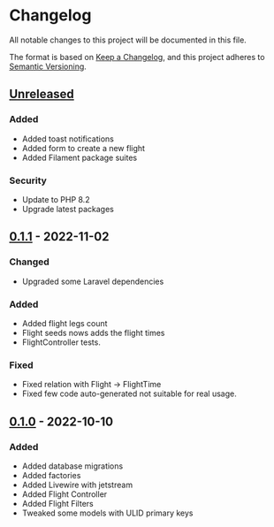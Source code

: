 # Changelog
All notable changes to this project will be documented in this file.

The format is based on [Keep a Changelog](https://keepachangelog.com/en/1.0.0/),
and this project adheres to [Semantic Versioning](https://semver.org/spec/v2.0.0.html).

## [Unreleased]
### Added
- Added toast notifications
- Added form to create a new flight
- Added Filament package suites

### Security
- Update to PHP 8.2
- Upgrade latest packages

## [0.1.1] - 2022-11-02
### Changed
- Upgraded some Laravel dependencies

### Added
- Added flight legs count
- Flight seeds nows adds the flight times
- FlightController tests.

### Fixed
- Fixed relation with Flight -> FlightTime
- Fixed few code auto-generated not suitable for real usage.

## [0.1.0] - 2022-10-10
### Added
- Added database migrations
- Added factories
- Added Livewire with jetstream
- Added Flight Controller
- Added Flight Filters
- Tweaked some models with ULID primary keys

[Unreleased]: https://github.com/RSickenberg/flywithme/compare/v0.1.1...HEAD
[0.1.1]: https://github.com/RSickenberg/flywithme/compare/v0.1.0...v0.1.1
[0.1.0]: https://github.com/RSickenberg/flywithme/releases/tag/v0.1.0
